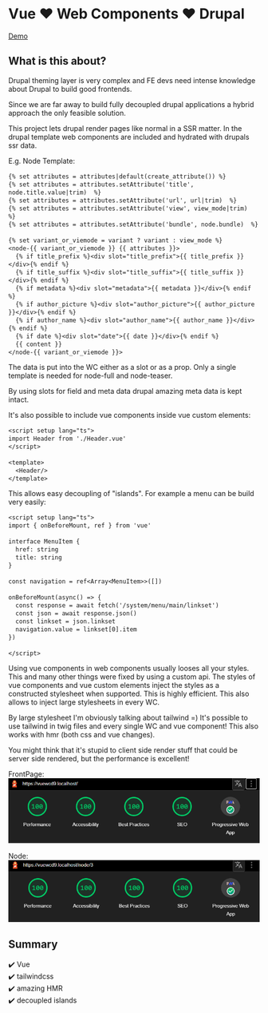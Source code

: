 # Vue ❤️ Web Components ❤️ Drupal

[Demo](https://whatami.woldtwerk.de)

## What is this about?

Drupal theming layer is very complex and FE devs need intense knowledge about Drupal 
to build good frontends.

Since we are far away to build fully decoupled drupal applications a hybrid approach 
the only feasible solution.

This project lets drupal render pages like normal in a SSR matter. In the drupal 
template web components are included and hydrated with drupals ssr data.

E.g. Node Template:

```twig
{% set attributes = attributes|default(create_attribute()) %}
{% set attributes = attributes.setAttribute('title', node.title.value|trim)  %}
{% set attributes = attributes.setAttribute('url', url|trim)  %}
{% set attributes = attributes.setAttribute('view', view_mode|trim)  %}
{% set attributes = attributes.setAttribute('bundle', node.bundle)  %}

{% set variant_or_viemode = variant ? variant : view_mode %}
<node-{{ variant_or_viemode }} {{ attributes }}>
  {% if title_prefix %}<div slot="title_prefix">{{ title_prefix }}</div>{% endif %}
  {% if title_suffix %}<div slot="title_suffix">{{ title_suffix }}</div>{% endif %}
  {% if metadata %}<div slot="metadata">{{ metadata }}</div>{% endif %}
  {% if author_picture %}<div slot="author_picture">{{ author_picture }}</div>{% endif %}
  {% if author_name %}<div slot="author_name">{{ author_name }}</div>{% endif %}
  {% if date %}<div slot="date">{{ date }}</div>{% endif %}
  {{ content }}
</node-{{ variant_or_viemode }}>
```

The data is put into the WC either as a slot or as a prop. Only a single template is 
needed for node-full and node-teaser.

By using slots for field and meta data drupal amazing meta data is kept intact. 

It's also possible to include vue components inside vue custom elements:

```vue
<script setup lang="ts">
import Header from './Header.vue'
</script>

<template>
  <Header/>
</template>
```

This allows easy decoupling of "islands". For example a menu can be build very easily:

```vue
<script setup lang="ts">
import { onBeforeMount, ref } from 'vue'

interface MenuItem {
  href: string
  title: string
}

const navigation = ref<Array<MenuItem>>([])

onBeforeMount(async() => {
  const response = await fetch('/system/menu/main/linkset')
  const json = await response.json()
  const linkset = json.linkset
  navigation.value = linkset[0].item
})

</script>

```

Using vue components in web components usually looses all your styles. This and many 
other things were fixed by using a custom api. The styles of vue components and vue 
custom elements inject the styles as a constructed stylesheet when supported.
This is highly efficient. This also allows to inject large stylesheets in every
WC.

By large stylesheet I'm obviously talking about tailwind =) It's possible to use 
tailwind in twig files and every single WC and vue component! This also works with 
hmr (both css and vue changes).

You might think that it's stupid to client side render stuff that could be server 
side rendered, but the performance is excellent!

FrontPage:  
![/](./docs/front-page.png)

Node:
![/](./docs/node-full.png)

## Summary
✔️ Vue  
✔️ tailwindcss  
✔️ amazing HMR  
✔️ decoupled islands  